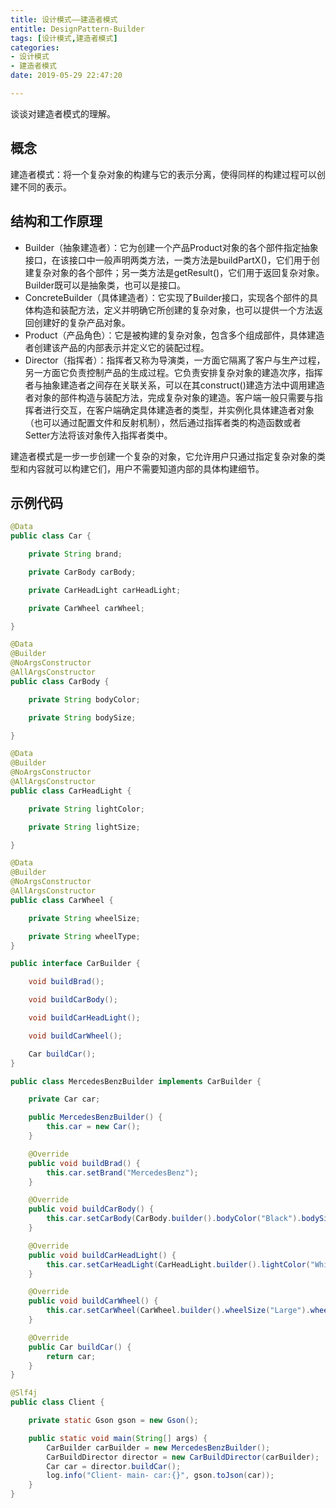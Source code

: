 ```yaml
---
title: 设计模式——建造者模式
entitle: DesignPattern-Builder
tags: [设计模式,建造者模式]
categories:
- 设计模式
- 建造者模式
date: 2019-05-29 22:47:20

---
```

谈谈对建造者模式的理解。
<!--more-->

## 概念

建造者模式：将一个复杂对象的构建与它的表示分离，使得同样的构建过程可以创建不同的表示。

## 结构和工作原理

* Builder（抽象建造者）：它为创建一个产品Product对象的各个部件指定抽象接口，在该接口中一般声明两类方法，一类方法是buildPartX()，它们用于创建复杂对象的各个部件；另一类方法是getResult()，它们用于返回复杂对象。Builder既可以是抽象类，也可以是接口。
* ConcreteBuilder（具体建造者）：它实现了Builder接口，实现各个部件的具体构造和装配方法，定义并明确它所创建的复杂对象，也可以提供一个方法返回创建好的复杂产品对象。
* Product（产品角色）：它是被构建的复杂对象，包含多个组成部件，具体建造者创建该产品的内部表示并定义它的装配过程。
* Director（指挥者）：指挥者又称为导演类，一方面它隔离了客户与生产过程，另一方面它负责控制产品的生成过程。它负责安排复杂对象的建造次序，指挥者与抽象建造者之间存在关联关系，可以在其construct()建造方法中调用建造者对象的部件构造与装配方法，完成复杂对象的建造。客户端一般只需要与指挥者进行交互，在客户端确定具体建造者的类型，并实例化具体建造者对象（也可以通过配置文件和反射机制），然后通过指挥者类的构造函数或者Setter方法将该对象传入指挥者类中。

建造者模式是一步一步创建一个复杂的对象，它允许用户只通过指定复杂对象的类型和内容就可以构建它们，用户不需要知道内部的具体构建细节。

## 示例代码

```java
@Data
public class Car {

    private String brand;

    private CarBody carBody;

    private CarHeadLight carHeadLight;

    private CarWheel carWheel;

}

```

```java
@Data
@Builder
@NoArgsConstructor
@AllArgsConstructor
public class CarBody {

    private String bodyColor;

    private String bodySize;

}
```

```java
@Data
@Builder
@NoArgsConstructor
@AllArgsConstructor
public class CarHeadLight {

    private String lightColor;

    private String lightSize;

}

```

```java
@Data
@Builder
@NoArgsConstructor
@AllArgsConstructor
public class CarWheel {

    private String wheelSize;

    private String wheelType;
}

```

```java
public interface CarBuilder {

    void buildBrad();

    void buildCarBody();

    void buildCarHeadLight();

    void buildCarWheel();

    Car buildCar();
}

```

```java
public class MercedesBenzBuilder implements CarBuilder {

    private Car car;

    public MercedesBenzBuilder() {
        this.car = new Car();
    }

    @Override
    public void buildBrad() {
        this.car.setBrand("MercedesBenz");
    }

    @Override
    public void buildCarBody() {
        this.car.setCarBody(CarBody.builder().bodyColor("Black").bodySize("Large").build());
    }

    @Override
    public void buildCarHeadLight() {
        this.car.setCarHeadLight(CarHeadLight.builder().lightColor("White").lightSize("Large").build());
    }

    @Override
    public void buildCarWheel() {
        this.car.setCarWheel(CarWheel.builder().wheelSize("Large").wheelType("HighLevel").build());
    }

    @Override
    public Car buildCar() {
        return car;
    }
}
```

```java
@Slf4j
public class Client {

    private static Gson gson = new Gson();

    public static void main(String[] args) {
        CarBuilder carBuilder = new MercedesBenzBuilder();
        CarBuildDirector director = new CarBuildDirector(carBuilder);
        Car car = director.buildCar();
        log.info("Client- main- car:{}", gson.toJson(car));
    }
}

```
